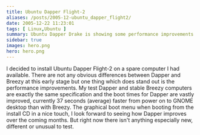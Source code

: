 ```yaml
---
title: Ubuntu Dapper Flight-2
aliases: /posts/2005-12-ubuntu_dapper_flight2/
date: 2005-12-22 11:23:01
tags: [ Linux,Ubuntu ]
summary: Ubuntu Dapper Drake is showing some performance improvements
sidebar: true
images: hero.png
hero: hero.png
---
```


I decided to install Ubuntu Dapper Flight-2 on a spare computer I had available.
There are not any obvious differences between Dapper and Breezy at this early
stage but one thing which does stand out is the performance improvements. My
test Dapper and stable Breezy computers are exactly the same specification and
the boot times for Dapper are vastly improved, currently 37 seconds (average)
faster from power on to GNOME desktop than with Breezy. The graphical boot menu
when booting from the install CD in a nice touch, I look forward to seeing how
Dapper improves over the coming months. But right now there isn't anything
especially new, different or unusual to test.
